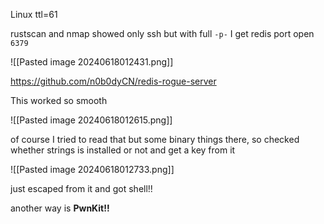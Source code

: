 Linux ttl=61

rustscan and nmap showed only ssh but with full `-p-` I get redis port open `6379`

![[Pasted image 20240618012431.png]]

https://github.com/n0b0dyCN/redis-rogue-server

This worked so smooth

![[Pasted image 20240618012615.png]]

of course I tried to read that but some binary things there, so checked whether strings is installed or not and get a key from it

![[Pasted image 20240618012733.png]]

just escaped from it and got shell!!

another way is **PwnKit!!**